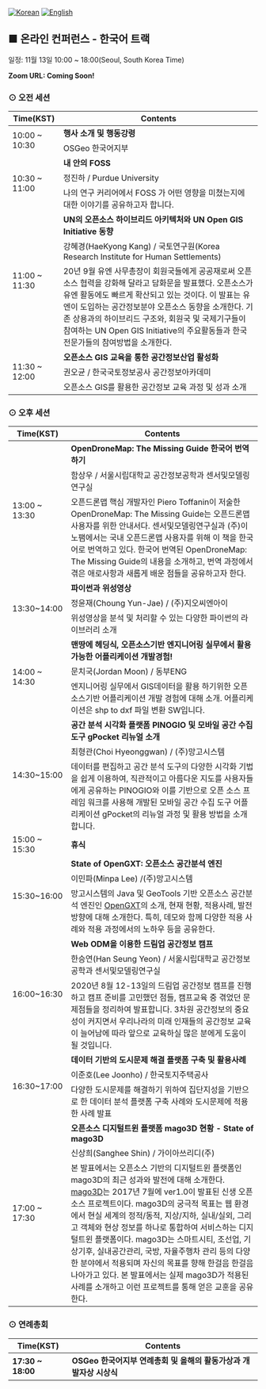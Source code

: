 [![Korean](https://img.shields.io/badge/language-Korean-blue.svg)](https://foss4g.osgeo.kr/)
[![English](https://img.shields.io/badge/language-English-orange.svg)](en)

## ■ 온라인 컨퍼런스 - 한국어 트랙
일정: 11월 13일 10:00 ~ 18:00(Seoul, South Korea Time)  

**Zoom URL: Coming Soon!**

### ⊙ 오전 세션
<table>
  <thead>
    <tr>
      <th>Time(KST)</th>
      <th>Contents</th>
    </tr>
  </thead>
  <tbody>
    <tr>
      <td rowspan=2>10:00 ~ 10:30</td>
      <td><b>행사 소개 및 행동강령</b></td>
    </tr>
    <tr>
      <td>OSGeo 한국어지부</td>
    </tr>
    <tr>
      <td rowspan=3>10:30 ~ 11:00</td>
      <td><b>내 안의  FOSS</b></td>
    </tr>
    <tr>
      <td>정진하 /	Purdue University</td>
    </tr>
    <tr>
      <td>나의 연구 커리어에서 FOSS 가 어떤 영향을 미쳤는지에 대한 이야기를 공유하고자 합니다.</td>
    </tr>
    <tr>
      <td rowspan=3>11:00 ~ 11:30</td>
      <td><b>UN의 오픈소스 하이브리드  아키텍처와 UN Open GIS Initiative 동향</b></td>
    </tr>
    <tr>
      <td>강혜경(HaeKyong Kang) / 국토연구원(Korea Research Institute for Human Settlements)</td>
    </tr>
    <tr>
      <td>20년 9월 유엔 사무총장이 회원국들에게 공공재로써 오픈소스 협력을 강화해 달라고 담화문을 발표했다. 오픈소스가 유엔 활동에도 빠르게 확산되고 있는 것이다. 이 발표는 유엔이 도입하는 공간정보분야 오픈소스 동향을 소개한다.  기존 상용과의 하이브리드 구조와, 회원국 및 국제기구들이 참여하는 UN Open GIS Initiative의 주요활동들과 한국 전문가들의 참여방법을 소개한다.</td>
    </tr>
    <tr>
      <td rowspan=3>11:30 ~ 12:00</td>
      <td><b>오픈소스 GIS 교육을 통한 공간정보산업 활성화</b></td>
    </tr>
    <tr>
      <td>권오균 / 한국국토정보공사 공간정보아카데미</td>
    </tr>
    <tr>
      <td>오픈소스 GIS를 활용한  공간정보 교육 과정 및 성과 소개</td>
    </tr>
  </tbody>
</table>

### ⊙ 오후 세션
<table>
  <thead>
    <tr>
      <th>Time(KST)</th>
      <th>Contents</th>
    </tr>
  </thead>
  <tbody>
    <tr>
      <td rowspan=3>13:00 ~ 13:30</td>
      <td><b>OpenDroneMap: The Missing Guide 한국어 번역하기</b></td>
    </tr>
    <tr>
      <td>함상우 /	서울시립대학교 공간정보공학과 센서및모델링연구실</td>
    </tr>
    <tr>
      <td>오픈드론맵 핵심 개발자인 Piero Toffanin이 저술한 OpenDroneMap: The Missing Guide는 오픈드론맵 사용자를 위한 안내서다. 센서및모델링연구실과 (주)이노팸에서는 국내 오픈드론맵 사용자를 위해 이 책을 한국어로 번역하고 있다. 한국어 번역된 OpenDroneMap: The Missing Guide의 내용을 소개하고, 번역 과정에서 겪은 애로사항과 새롭게 배운 점들을 공유하고자 한다.</td>
    </tr>
    <tr>
      <td rowspan=3>13:30~14:00</td>
      <td><b>파이썬과 위성영상</b></td>
    </tr>
    <tr>
      <td>정윤재(Choung Yun-Jae) / (주)지오씨엔아이</td>
    </tr>
    <tr>
      <td>위성영상을 분석 및 처리할 수 있는 다양한 파이썬의 라이브러리 소개</td>
    </tr>
    <tr>
      <td rowspan=3>14:00 ~ 14:30</td>
      <td><b>맨땅에 헤딩식, 오픈소스기반 엔지니어링 실무에서 활용가능한 어플리케이션 개발경험!</b></td>
    </tr>
    <tr>
      <td>문치국(Jordan Moon) /	동부ENG</td>
    </tr>
    <tr>
      <td>엔지니어링 실무에서 GIS데이터을 활용 하기위한 오픈소스기반 어플리케이션 개발 경험에 대해 소개. 어플리케이션은 shp to dxf  파일  변환 SW입니다.</td>
    </tr>
    <tr>
      <td rowspan=3>14:30~15:00</td>
      <td><b>공간 분석 시각화 플랫폼 PINOGIO 및  모바일 공간 수집 도구 gPocket 리뉴얼 소개</b></td>
    </tr>
    <tr>
      <td>최형관(Choi Hyeonggwan) /	(주)망고시스템</td>
    </tr>
    <tr>
      <td>데이터를 편집하고 공간 분석 도구의 다양한 시각화 기법을 쉽게 이용하여, 직관적이고 아름다운 지도를 사용자들에게 공유하는 PINOGIO와 이를 기반으로 오픈 소스 프레임 워크를 사용해 개발된 모바일 공간 수집 도구 어플리케이션 gPocket의 리뉴얼 과정 및 활용 방법을 소개합니다.</td>
    </tr>
    <tr>
      <td>15:00 ~ 15:30</td>
      <td><b>휴식</b></td>
    </tr>
    <tr>
      <td rowspan=3>15:30~16:00</td>
      <td><b>State of OpenGXT: 오픈소스 공간분석 엔진</b></td>
    </tr>
    <tr>
      <td>이민파(Minpa Lee) /(주)망고시스템</td>
    </tr>
    <tr>
      <td>망고시스템의 Java 및 GeoTools 기반 오픈소스 공간분석 엔진인 <a href="https://github.com/mangosystem/opengxt/">OpenGXT</a>의 소개, 현재 현황, 적용사례, 발전 방향에 대해 소개한다. 특히, 데모와 함께 다양한 적용 사례와 적용 과정에서의 노하우 등을 공유한다.</td>
    </tr>
    <tr>
      <td rowspan=3>16:00~16:30</td>
      <td><b>Web ODM을 이용한 드림업 공간정보 캠프 </b></td>
    </tr>
    <tr>
      <td>한승연(Han Seung Yeon) / 서울시립대학교 공간정보공학과 센서및모델링연구실</td>
    </tr>
    <tr>
      <td>2020년 8월 12-13일의 드림업 공간정보 캠프를 진행하고 캠프 준비를 고민했던 점들, 캠프교육 중 겪었던 문제점들을 정리하여 발표합니다.
3차원 공간정보의 중요성이 커지면서 우리나라의 미래 인재들의 공간정보 교육이 늘어남에 따라 앞으로 교육하실 많은 분에게 도움이 될 것입니다.</td>
    </tr>
    <tr>
      <td rowspan=3>16:30~17:00</td>
      <td><b>데이터 기반의 도시문제 해결 플랫폼 구축 및 활용사례</b></td>
    </tr>
    <tr>
      <td>이준호(Lee Joonho) /	한국토지주택공사</td>
    </tr>
    <tr>
      <td>다양한 도시문제를 해결하기 위하여 집단지성을 기반으로 한 데이터 분석 플랫폼 구축 사례와 도시문제에 적용한 사례 발표</td>
    </tr>
    <tr>
      <td rowspan=3>17:00 ~ 17:30</td>
      <td><b>오픈소스 디지털트윈 플랫폼 mago3D 현황 - State of mago3D</b></td>
    </tr>
    <tr>
      <td>신상희(Sanghee Shin) / 가이아쓰리디(주)</td>
    </tr>
    <tr>
      <td>본 발표에서는 오픈소스 기반의 디지털트윈 플랫폼인 mago3D의 최근 성과와 발전에 대해 소개한다. <a href="http://mago3d.com/">mago3D</a>는 2017년 7월에 ver1.0이 발표된 신생 오픈소스 프로젝트이다. mago3D의 궁극적 목표는 웹 환경에서 현실 세계의 정적/동적, 지상/지하, 실내/실외, 그리고 객체와 현상 정보를 하나로 통합하여 서비스하는 디지털트윈 플랫폼이다. mago3D는 스마트시티, 조선업, 기상기후, 실내공간관리, 국방, 자율주행차 관리 등의 다양한 분야에서 적용되며 자신의 목표를 향해 한걸음 한걸음 나아가고 있다. 본 발표에서는 실제 mago3D가 적용된 사례를 소개하고 이런 프로젝트를 통해 얻은 교훈을 공유한다. </td>
    </tr>
  </tbody>
</table>

### ⊙ 연례총회
<table>
  <thead>
    <tr>
      <th>Time(KST)</th>
      <th>Contents</th>
    </tr>
  </thead>
  <tbody>
    <tr>
      <td><b>17:30 ~ 18:00</b></td>
      <td><b>OSGeo 한국어지부 연례총회 및 올해의 활동가상과 개발자상 시상식</b></td>
    </tr>
  </tbody>
</table>
